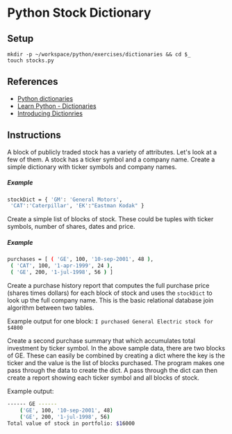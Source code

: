 # Python Stock Dictionary

## Setup

```
mkdir -p ~/workspace/python/exercises/dictionaries && cd $_
touch stocks.py
```

## References

* [Python dictionaries](https://docs.python.org/3.6/tutorial/datastructures.html#dictionaries)
* [Learn Python - Dictionaries](https://www.learnpython.org/en/Dictionaries)
* [Introducing Dictionries](http://www.diveintopython.net/native_data_types/index.html#odbchelper.dict)


## Instructions

A block of publicly traded stock has a variety of attributes. Let's look at a few of them. A stock has a ticker symbol and a company name. Create a simple dictionary with ticker symbols and company names.

##### Example

```sh
stockDict = { 'GM': 'General Motors',
 'CAT':'Caterpillar', 'EK':"Eastman Kodak" }
```

Create a simple list of blocks of stock. These could be tuples with ticker symbols, number of shares, dates and price.

##### Example

```sh
purchases = [ ( 'GE', 100, '10-sep-2001', 48 ),
 ( 'CAT', 100, '1-apr-1999', 24 ),
 ( 'GE', 200, '1-jul-1998', 56 ) ]
```

Create a purchase history report that computes the full purchase price (shares times dollars) for each block of stock and uses the `stockDict` to look up the full company name. This is the basic relational database join algorithm between two tables.

Example output for one block:
`I purchased General Electric stock for $4800`

Create a second purchase summary that which accumulates total investment by ticker symbol. In the above sample data, there are two blocks of GE. These can easily be combined by creating a dict where the key is the ticker and the value is the list of blocks purchased. The program makes one pass through the data to create the dict. A pass through the dict can then create a report showing each ticker symbol and all blocks of stock.

Example output:
```sh
------ GE ------
    ('GE', 100, '10-sep-2001', 48)
    ('GE', 200, '1-jul-1998', 56)
Total value of stock in portfolio: $16000
```
